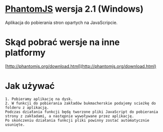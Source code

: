 # [PhantomJS](http://phantomjs.org) wersja 2.1 (Windows)

Aplikacja do pobierania stron opartych na JavaScripcie.

# Skąd pobrać wersje na inne platformy

[http://phantomjs.org/download.html](http://phantomjs.org/download.html)

# Jak używać

    1. Pobieramy aplikację na dysk. 
    2. W funkcji do pobierania zakładów bukmacherskie podajemy scieżkę do folderu z aplikacją.
    Podczas działania funkcji będą tworzone pliki JavaScript do pobierania strony z zakładami, a następnie wywoływane przez aplikację.
    Po skończeniu działania funkcji pliki powinny zostać automatycznie usunięte.